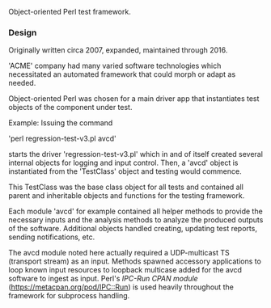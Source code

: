 Object-oriented Perl test framework.

### Design
Originally written circa 2007, expanded, maintained through 2016.

'ACME' company had many varied software technologies which necessitated an automated framework that could morph or adapt as needed.

Object-oriented Perl was chosen for a main driver app that instantiates test objects of the component under test.

Example: Issuing the command

'perl regression-test-v3.pl avcd'

starts the driver 'regression-test-v3.pl' which in and of itself created several internal objects for logging and input control.
Then, a 'avcd' object is instantiated from the 'TestClass' object and testing would commence.

This TestClass was the base class object for all tests and contained all parent and inheritable objects and functions for the testing framework.

Each module 'avcd' for example contained all helper methods to provide the necessary inputs and the analysis methods to analyze the produced outputs of the software. Additional objects handled creating, updating test reports, sending notifications, etc.

The avcd module noted here actually required a UDP-multicast TS (transport stream) as an input. Methods spawned accessory applications to loop known input resources to loopback multicase added for the avcd software to ingest as input. Perl's *IPC-Run CPAN module* (https://metacpan.org/pod/IPC::Run) is used heavily throughout the framework for subprocess handling.